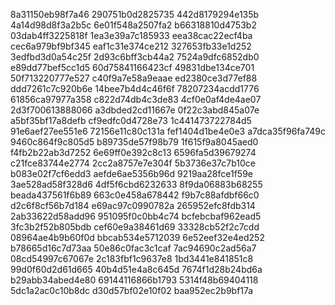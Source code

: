 8a31150eb98f7a46
290751b0d2825735
442d8179294e135b
4a14d98d8f3a2b5c
6e01f548a2507fa2
b66318810d4753b2
03dab4ff3225818f
1ea3e39a7c185933
eea38cac22ecf4ba
cec6a979bf9bf345
eaf1c31e374ce212
327653fb33e1d252
3edfbd3d0a54c25f
2d93c6bff3cb44a2
7524a9dfc6852db0
e89dd77bef5cc1d5
60d75841166423cf
49831dbe134ce701
50f713220777e527
c40f9a7e58a9eaae
ed2380ce3d77ef88
ddd7261c7c920b6e
14bee7b4d4c46f6f
78207234acdd1776
61856ca97977a358
c822d74db4c3de83
4cf0e0af4de4ae07
2d3f700613888066
a3dbded2cd11667e
0f22c3abd845a07e
a5bf35bf17a8defb
cf9edfc0d4728e73
1c441473722784d5
91e6aef27ee551e6
72156e11c80c131a
fef1404d1be4e0e3
a7dca35f96fa749c
9460c864f9c805d5
b89735de57f98b79
1f615f9a8045aed0
f4fb2b22ab3d7252
6e69ff0e392c8c13
6596fa5d39679274
c21fce83744e2774
2cc2a8757e7e304f
5b3736e37c7b10ce
b083e02f7cf6edd3
aefde6ae5356b96d
9219aa28fce1f59e
3ae528ad58f328d6
4df5f6cbd6232633
8f9da06883b68255
beada437561f6b89
663c0e458a678442
f9b7c88afdbf66c0
d2c6f8cf56b7d184
e69ac97c0990782a
265952efc8fdb314
2ab33622d58add96
951095f0c0bb4c74
bcfebcbaf962ead5
3fc3b2f52b805bdb
cef60e9a38461d69
33328cb52f2c7cdd
08964ae4b9b60f0d
bbcab534e5712039
6e52eef32e4ed252
b78665d16c7d73aa
50e86c0fac3c1caf
7ac94690c2ad56a7
08cd54997c67067e
2c183fbf1c9637e8
1bd3441e841851c8
99d0f60d2d61d665
40b4d51e4a8c645d
7674f1d28b24bd6a
b29abb34abed4e80
69144116866b1793
5314f48b69404118
5dc1a2ac0c10b8dc
d30d57bf02e10f02
baa952ec2b9bf17a
